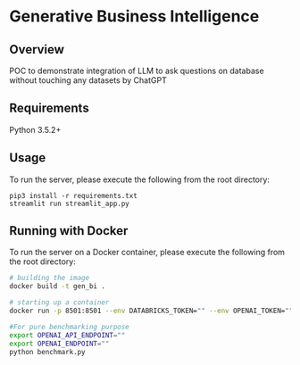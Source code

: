 # Generative Business Intelligence

## Overview
POC to demonstrate integration of LLM to ask questions on database without touching any datasets by ChatGPT

## Requirements
Python 3.5.2+

## Usage
To run the server, please execute the following from the root directory:

```
pip3 install -r requirements.txt
streamlit run streamlit_app.py
```




## Running with Docker

To run the server on a Docker container, please execute the following from the root directory:

```bash
# building the image
docker build -t gen_bi .

# starting up a container
docker run -p 8501:8501 --env DATABRICKS_TOKEN="" --env OPENAI_TOKEN="" --env DATABRICKS_SQL_HOSTNAME="" --env DATABRICKS_SQL_HTTP_PATH="" gen_bi 
```


```bash
#For pure benchmarking purpose
export OPENAI_API_ENDPOINT=""
export OPENAI_ENDPOINT=""
python benchmark.py
```
